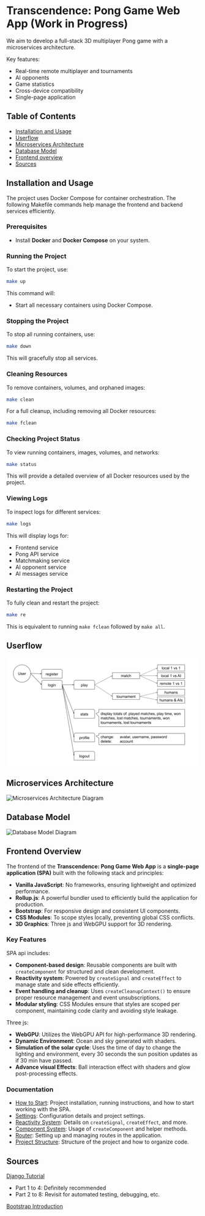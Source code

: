# Transcendence: Pong Game Web App (Work in Progress)

We aim to develop a full-stack 3D multiplayer Pong game with a microservices architecture.

Key features:

- Real-time remote multiplayer and tournaments
- AI opponents
- Game statistics
- Cross-device compatibility
- Single-page application

## Table of Contents

- [Installation and Usage](#installation-and-usage)
- [Userflow](#userflow)
- [Microservices Architecture](#microservices-architecture)
- [Database Model](#database-model)
- [Frontend overview](#frontend-overview)
- [Sources](#sources)

## Installation and Usage

The project uses Docker Compose for container orchestration. The following Makefile commands help manage the frontend and backend services efficiently.

### Prerequisites

- Install **Docker** and **Docker Compose** on your system.

### Running the Project

To start the project, use:

```sh
make up
```

This command will:

- Start all necessary containers using Docker Compose.

### Stopping the Project

To stop all running containers, use:

```sh
make down
```

This will gracefully stop all services.

### Cleaning Resources

To remove containers, volumes, and orphaned images:

```sh
make clean
```

For a full cleanup, including removing all Docker resources:

```sh
make fclean
```

### Checking Project Status

To view running containers, images, volumes, and networks:

```sh
make status
```

This will provide a detailed overview of all Docker resources used by the project.

### Viewing Logs

To inspect logs for different services:

```sh
make logs
```

This will display logs for:

- Frontend service
- Pong API service
- Matchmaking service
- AI opponent service
- AI messages service

### Restarting the Project

To fully clean and restart the project:

```sh
make re
```

This is equivalent to running `make fclean` followed by `make all`.

## Userflow

<picture>
  <source media="(prefers-color-scheme: light)" srcset="diagrams/userflow.svg">
  <source media="(prefers-color-scheme: dark)" srcset="diagrams/userflow_dark.svg">
  <img alt="Userflow Diagram" src="diagrams/userflow.svg">
</picture>

## Microservices Architecture

<picture>
  <source media="(prefers-color-scheme: light)" srcset="diagrams/microservices.svg">
  <source media="(prefers-color-scheme: dark)" srcset="diagrams/microservices_dark.svg">
  <img alt="Microservices Architecture Diagram" src="diagrams/microservices_architecture.svg">
</picture>

## Database Model

<picture>
  <source media="(prefers-color-scheme: light)" srcset="diagrams/databases.svg">
  <source media="(prefers-color-scheme: dark)" srcset="diagrams/databases_dark.svg">
  <img alt="Database Model Diagram" src="diagrams/database_model.svg">
</picture>

## Frontend Overview

The frontend of the **Transcendence: Pong Game Web App** is a **single-page application (SPA)** built with the following stack and principles:

- **Vanilla JavaScript**: No frameworks, ensuring lightweight and optimized performance.
- **Rollup.js**: A powerful bundler used to efficiently build the application for production.
- **Bootstrap**: For responsive design and consistent UI components.
- **CSS Modules**: To scope styles locally, preventing global CSS conflicts.
- **3D Graphics**: Three js and WebGPU support for 3D rendering.

### Key Features

SPA api includes:

- **Component-based design**: Reusable components are built with `createComponent` for structured and clean development.
- **Reactivity system**: Powered by `createSignal` and `createEffect` to manage state and side effects efficiently.
- **Event handling and cleanup**: Uses `createCleanupContext()` to ensure proper resource management and event unsubscriptions.
- **Modular styling**: CSS Modules ensure that styles are scoped per component, maintaining code clarity and avoiding style leakage.

Three js:

- **WebGPU**: Utilizes the WebGPU API for high-performance 3D rendering.
- **Dynamic Environment**: Ocean and sky generated with shaders.
- **Simulation of the solar cycle**: Uses the time of day to change the lighting and environment, every 30 seconds the sun position updates as if 30 min have passed.
- **Advance visual Effects**: Ball interaction effect with shaders and glow post-processing effects.

### Documentation

- [How to Start](frontend/docs/HowToStart.md): Project installation, running instructions, and how to start working with the SPA.
- [Settings](frontend/docs/Settings.md): Configuration details and project settings.
- [Reactivity System](frontend/docs/ReactivitySystem.md): Details on `createSignal`, `createEffect`, and more.
- [Component System](frontend/docs/ComponentSystem.md): Usage of `createComponent` and helper methods.
- [Router](frontend/docs/Router.md): Setting up and managing routes in the application.
- [Project Structure](frontend/docs/ProjectStructure.md): Structure of the project and how to organize code.

## Sources

[Django Tutorial](https://docs.djangoproject.com/en/.1/intro/tutorial01/)

- Part 1 to 4: Definitely recommended
- Part 2 to 8: Revisit for automated testing, debugging, etc.

[Bootstrap Introduction](https://getbootstrap.com/docs/5.3/getting-started/introduction/)
